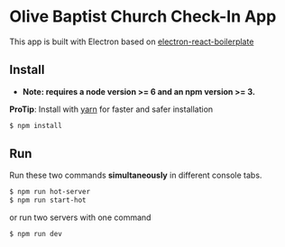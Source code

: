 # Olive Baptist Church Check-In App 

This app is built with Electron based on [electron-react-boilerplate](https://github.com/chentsulin/electron-react-boilerplate)

## Install

* **Note: requires a node version >= 6 and an npm version >= 3.**

**ProTip**: Install with [yarn](https://github.com/yarnpkg/yarn) for faster and safer installation

```bash
$ npm install
```

## Run

Run these two commands __simultaneously__ in different console tabs.

```bash
$ npm run hot-server
$ npm run start-hot
```

or run two servers with one command

```bash
$ npm run dev
```


